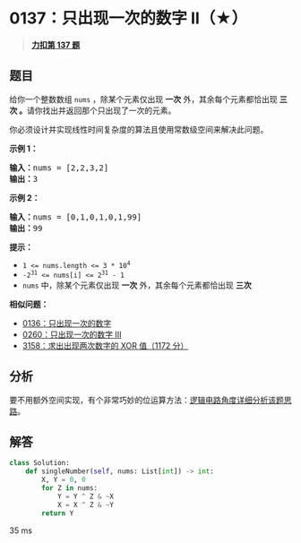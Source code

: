 # 0137：只出现一次的数字 II（★）


> <u>**[力扣第 137 题](https://leetcode.cn/problems/single-number-ii/)**</u>

## 题目

<p>给你一个整数数组 <code>nums</code> ，除某个元素仅出现 <strong>一次</strong> 外，其余每个元素都恰出现 <strong>三次 。</strong>请你找出并返回那个只出现了一次的元素。</p>

<p>你必须设计并实现线性时间复杂度的算法且使用常数级空间来解决此问题。</p>



<p><strong>示例 1：</strong></p>

<pre>
<strong>输入：</strong>nums = [2,2,3,2]
<strong>输出：</strong>3
</pre>

<p><strong>示例 2：</strong></p>

<pre>
<strong>输入：</strong>nums = [0,1,0,1,0,1,99]
<strong>输出：</strong>99
</pre>



<p><strong>提示：</strong></p>

<ul>
<li><code>1 &lt;= nums.length &lt;= 3 * 10<sup>4</sup></code></li>
<li><code>-2<sup>31</sup> &lt;= nums[i] &lt;= 2<sup>31</sup> - 1</code></li>
<li><code>nums</code> 中，除某个元素仅出现 <strong>一次</strong> 外，其余每个元素都恰出现 <strong>三次</strong></li>
</ul>


**相似问题：**
- [0136：只出现一次的数字](/leetcode/0136)
- [0260：只出现一次的数字 III](/leetcode/0260)
- [3158：求出出现两次数字的 XOR 值（1172 分）](/leetcode/3158)


## 分析


要不用额外空间实现，有个非常巧妙的位运算方法：[逻辑电路角度详细分析该题思路](https://leetcode-cn.com/problems/single-number-ii/solution/luo-ji-dian-lu-jiao-du-xiang-xi-fen-xi-gai-ti-si-l/)。

## 解答

```python
class Solution:
    def singleNumber(self, nums: List[int]) -> int:
        X, Y = 0, 0
        for Z in nums:
            Y = Y ^ Z & ~X
            X = X ^ Z & ~Y
        return Y
```
35 ms

